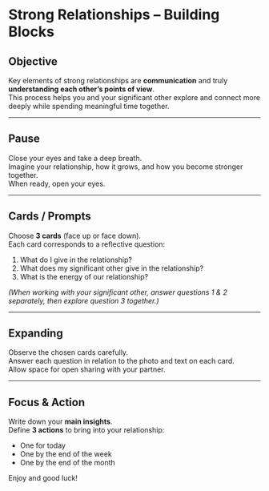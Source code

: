 # Strong Relationships – Building Blocks

## Objective
Key elements of strong relationships are **communication** and truly **understanding each other’s points of view**.  
This process helps you and your significant other explore and connect more deeply while spending meaningful time together.

---

## Pause
Close your eyes and take a deep breath.  
Imagine your relationship, how it grows, and how you become stronger together.  
When ready, open your eyes.

---

## Cards / Prompts
Choose **3 cards** (face up or face down).  
Each card corresponds to a reflective question:  

1. What do I give in the relationship?  
2. What does my significant other give in the relationship?  
3. What is the energy of our relationship?  

*(When working with your significant other, answer questions 1 & 2 separately, then explore question 3 together.)*

---

## Expanding
Observe the chosen cards carefully.  
Answer each question in relation to the photo and text on each card.  
Allow space for open sharing with your partner.

---

## Focus & Action
Write down your **main insights**.  
Define **3 actions** to bring into your relationship:  
- One for today  
- One by the end of the week  
- One by the end of the month  

Enjoy and good luck!
